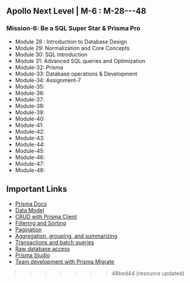 ## Apollo Next Level | M-6 : M-28---48

### Mission-6: Be a SQL Super Star & Prisma Pro

- Module 28 : Introduction to Database Design
- Module 29: Normalization and Core Concepts
- Module 30: SQL Introduction
- Module 31: Advanced SQL queries and Optimization
- Module-32: Prisma
- Module-33: Database operations & Development
- Module-34: Assignment-7
- Module-35: 
- Module-36: 
- Module-37:
- Module-38:
- Module-39:
- Module-40:
- Module-41: 
- Module-42:
- Module-43:
- Module-44:
- Module-45:
- Module-46:
- Module-47:
- Module-48:


## Important Links

- [Prisma Docs](https://www.prisma.io/docs)
- [Data Model](https://www.prisma.io/docs/concepts/components/prisma-schema/data-model)
- [CRUD with Prisma Client](https://www.prisma.io/docs/concepts/components/prisma-client/crud)
- [Filtering and Sorting](https://www.prisma.io/docs/concepts/components/prisma-client/filtering-and-sorting)
- [Pagination](https://www.prisma.io/docs/concepts/components/prisma-client/pagination)
- [Aggregation, grouping, and summarizing](https://www.prisma.io/docs/concepts/components/prisma-client/aggregation-grouping-summarizing)
- [Transactions and batch queries](https://www.prisma.io/docs/concepts/components/prisma-client/transactions)
- [Raw database access](https://www.prisma.io/docs/concepts/components/prisma-client/raw-database-access)
- [Prisma Studio](https://www.prisma.io/docs/concepts/components/prisma-studio)
- [Team development with Prisma Migrate](https://www.prisma.io/docs/guides/migrate/developing-with-prisma-migrate/team-development)
>>>>>>> 48bed44 (resource updated)
